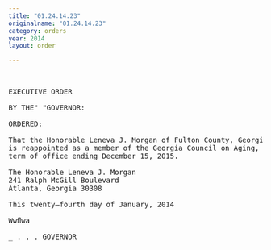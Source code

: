 ```yaml
---
title: "01.24.14.23"
originalname: "01.24.14.23"
category: orders
year: 2014
layout: order

---
```

<pre>
 

EXECUTIVE ORDER

BY THE" "GOVERNOR:

ORDERED:

That the Honorable Leneva J. Morgan of Fulton County, Georgia,
is reappointed as a member of the Georgia Council on Aging, for a
term of office ending December 15, 2015.

The Honorable Leneva J. Morgan
241 Ralph McGill Boulevard
Atlanta, Georgia 30308

This twenty—fourth day of January, 2014

Wwﬂwa     

_ . . . GOVERNOR

</pre>
